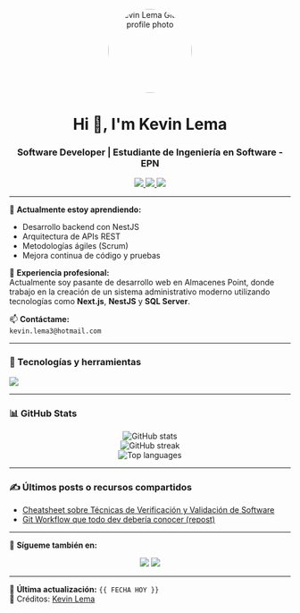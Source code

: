 <p align="center">
  <img src="https://avatars.githubusercontent.com/u/00000000?v=4" width="150" style="border-radius: 50%;" alt="Kevin Lema GitHub profile photo"/>
</p>

<h1 align="center">Hi 👋, I'm Kevin Lema</h1>
<h3 align="center">Software Developer | Estudiante de Ingeniería en Software - EPN</h3>

<p align="center">
  <a href="https://www.linkedin.com/in/kevinlema-dev/" target="_blank">
    <img src="https://img.shields.io/badge/LinkedIn-kevinlema--dev-blue?style=for-the-badge&logo=linkedin" />
  </a>
  <a href="mailto:kevin.lema3@hotmail.com">
    <img src="https://img.shields.io/badge/email-kevin.lema3@hotmail.com-red?style=for-the-badge&logo=gmail" />
  </a>
  <a href="https://github.com/k3v1n17">
    <img src="https://img.shields.io/github/followers/k3v1n17?style=for-the-badge&label=GitHub&logo=github" />
  </a>
</p>

---

🌱 **Actualmente estoy aprendiendo:**  
- Desarrollo backend con NestJS  
- Arquitectura de APIs REST  
- Metodologías ágiles (Scrum)  
- Mejora continua de código y pruebas

💼 **Experiencia profesional:**  
Actualmente soy pasante de desarrollo web en Almacenes Point, donde trabajo en la creación de un sistema administrativo moderno utilizando tecnologías como **Next.js**, **NestJS** y **SQL Server**.

📫 **Contáctame:**  
`kevin.lema3@hotmail.com`

---

### 🚀 Tecnologías y herramientas

<p align="left">
  <img src="https://skillicons.dev/icons?i=js,ts,react,nextjs,nestjs,nodejs,html,css,postgres,git,figma,vscode&theme=light" />
</p>

---

### 📊 GitHub Stats

<p align="center">
  <img src="https://github-readme-stats.vercel.app/api?username=k3v1n17&show_icons=true&theme=tokyonight" alt="GitHub stats" />
  <br />
  <img src="https://github-readme-streak-stats.herokuapp.com/?user=k3v1n17&theme=tokyonight" alt="GitHub streak" />
  <br />
  <img src="https://github-readme-stats.vercel.app/api/top-langs/?username=k3v1n17&layout=compact&theme=tokyonight" alt="Top languages" />
</p>

---

### ✍️ Últimos posts o recursos compartidos

<!-- BLOG-POST-LIST:START -->
- [Cheatsheet sobre Técnicas de Verificación y Validación de Software](https://www.linkedin.com/feed/update/urn:li:activity:0000000000000000/)
- [Git Workflow que todo dev debería conocer (repost)](https://www.linkedin.com/feed/update/urn:li:activity:0000000000000001/)
<!-- BLOG-POST-LIST:END -->

---

🔗 **Sígueme también en:**

<p align="center">
  <a href="https://linkedin.com/in/kevinlema-dev"><img src="https://img.icons8.com/doodle/48/000000/linkedin--v2.png"/></a>
  <a href="https://github.com/k3v1n17"><img src="https://img.icons8.com/doodle/48/000000/github--v1.png"/></a>
</p>

---

📝 **Última actualización:** `{{ FECHA HOY }}`  
🧾 Créditos: [Kevin Lema](https://github.com/k3v1n17)
